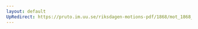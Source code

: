 ```yaml
---
layout: default
UpRedirect: https://pruto.im.uu.se/riksdagen-motions-pdf/1868/mot_1868__ak__151.pdf
---
```

